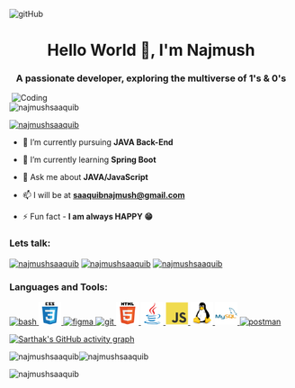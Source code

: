 <!-- [![MasterHead](https://mir-s3-cdn-cf.behance.net/project_modules/max_1200/54b6c068097599.5b50bca476b9b.gif)](https://najmushsaaquib.io) -->

![gitHub](https://user-images.githubusercontent.com/99200169/161836527-4bfb3f0e-f07f-461c-b83c-0490e7198f0c.gif)




<h1 align="center">Hello World 👋, I'm Najmush</h1>
<h3 align="center">A passionate developer, exploring the multiverse of 1's & 0's</h3>
<img align="right" alt="Coding" width="500" src="https://cdn.dribbble.com/users/1162077/screenshots/3848914/programmer.gif">

<p align="left"> <img src="https://komarev.com/ghpvc/?username=najmushsaaquib&label=Visitors&color=0e75b6&style=flat" alt="najmushsaaquib" /> </p>

<p align="left"> <a href="https://twitter.com/najmushsaaquib" target="blank"><img src="https://img.shields.io/twitter/follow/najmushsaaquib?logo=twitter&style=for-the-badge" alt="najmushsaaquib" /></a> </p>

- 🔭 I’m currently pursuing **JAVA Back-End**

- 🌱 I’m currently learning **Spring Boot**
 
- 💬 Ask me about **JAVA/JavaScript**

- 📫 I will be at **saaquibnajmush@gmail.com**

- ⚡ Fun fact - **I am always HAPPY 😁**

<h3 align="left">Lets talk:</h3>
<p align="left">
<a href="https://twitter.com/najmushsaaquib" target="blank"><img align="center" src="https://raw.githubusercontent.com/rahuldkjain/github-profile-readme-generator/master/src/images/icons/Social/twitter.svg" alt="najmushsaaquib" height="30" width="40" /></a>
<a href="https://linkedin.com/in/najmushsaaquib" target="blank"><img align="center" src="https://raw.githubusercontent.com/rahuldkjain/github-profile-readme-generator/master/src/images/icons/Social/linked-in-alt.svg" alt="najmushsaaquib" height="30" width="40" /></a>
<a href="https://www.hackerrank.com/najmushsaaquib" target="blank"><img align="center" src="https://raw.githubusercontent.com/rahuldkjain/github-profile-readme-generator/master/src/images/icons/Social/hackerrank.svg" alt="najmushsaaquib" height="30" width="40" /></a>
</p>

<h3 align="left">Languages and Tools:</h3>
<p align="left"> <a href="https://www.gnu.org/software/bash/" target="_blank" rel="noreferrer"> <img src="https://www.vectorlogo.zone/logos/gnu_bash/gnu_bash-icon.svg" alt="bash" width="40" height="40"/> </a> <a href="https://www.w3schools.com/css/" target="_blank" rel="noreferrer"> <img src="https://raw.githubusercontent.com/devicons/devicon/master/icons/css3/css3-original-wordmark.svg" alt="css3" width="40" height="40"/> </a> <a href="https://www.figma.com/" target="_blank" rel="noreferrer"> <img src="https://www.vectorlogo.zone/logos/figma/figma-icon.svg" alt="figma" width="40" height="40"/> </a> <a href="https://git-scm.com/" target="_blank" rel="noreferrer"> <img src="https://www.vectorlogo.zone/logos/git-scm/git-scm-icon.svg" alt="git" width="40" height="40"/> </a> <a href="https://www.w3.org/html/" target="_blank" rel="noreferrer"> <img src="https://raw.githubusercontent.com/devicons/devicon/master/icons/html5/html5-original-wordmark.svg" alt="html5" width="40" height="40"/> </a> <a href="https://www.java.com" target="_blank" rel="noreferrer"> <img src="https://raw.githubusercontent.com/devicons/devicon/master/icons/java/java-original.svg" alt="java" width="40" height="40"/> </a> <a href="https://developer.mozilla.org/en-US/docs/Web/JavaScript" target="_blank" rel="noreferrer"> <img src="https://raw.githubusercontent.com/devicons/devicon/master/icons/javascript/javascript-original.svg" alt="javascript" width="40" height="40"/> </a> <a href="https://www.linux.org/" target="_blank" rel="noreferrer"> <img src="https://raw.githubusercontent.com/devicons/devicon/master/icons/linux/linux-original.svg" alt="linux" width="40" height="40"/> </a> <a href="https://www.mysql.com/" target="_blank" rel="noreferrer"> <img src="https://raw.githubusercontent.com/devicons/devicon/master/icons/mysql/mysql-original-wordmark.svg" alt="mysql" width="40" height="40"/> </a> <a href="https://postman.com" target="_blank" rel="noreferrer"> <img src="https://www.vectorlogo.zone/logos/getpostman/getpostman-icon.svg" alt="postman" width="40" height="40"/> </a> </p>

[![Sarthak's GitHub activity graph](https://activity-graph.herokuapp.com/graph?username=najmushsaaquib&&theme=xcode)](https://github.com/najmushsaaquib)

<p><img align="left" src="https://github-readme-stats.vercel.app/api/top-langs?username=najmushsaaquib&show_icons=true&locale=en&layout=compact&theme=tokyonight" alt="najmushsaaquib" /></p>

<p>&nbsp;<img align="left" src="https://github-readme-stats.vercel.app/api?username=najmushsaaquib&show_icons=true&locale=en&theme=tokyonight" alt="najmushsaaquib" /></p>

<p><img  src="https://github-readme-streak-stats.herokuapp.com/?user=najmushsaaquib&&theme=tokyonight" alt="najmushsaaquib" /></p>
